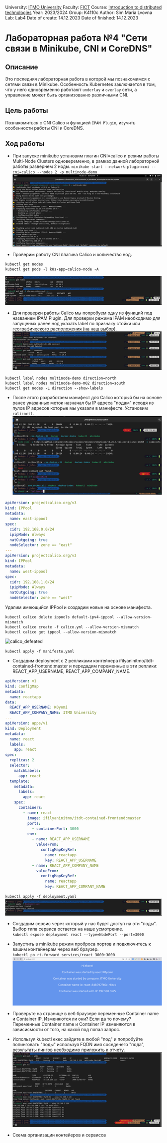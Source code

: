 University: [ITMO University](https://itmo.ru/ru/)
Faculty: [FICT](https://fict.itmo.ru)
Course: [Introduction to distributed technologies](https://github.com/itmo-ict-faculty/introduction-to-distributed-technologies)
Year: 2023/2024
Group: K4110c
Author: Sim Maria Lvovna
Lab: Lab4
Date of create: 14.12.2023
Date of finished: 14.12.2023

# Лабораторная работа №4 "Сети связи в Minikube, CNI и CoreDNS"
## Описание
Это последняя лабораторная работа в которой мы познакомимся с сетями связи в Minikube. Особенность Kubernetes заключается в том, что у него одновременно работают `underlay` и `overlay` сети, а управление может быть организованно различными CNI.
## Цель работы
Познакомиться с CNI Calico и функцией `IPAM Plugin`, изучить особенности работы CNI и CoreDNS.

## Ход работы
+ При запуске minikube установим плагин CNI=calico и режим работы Multi-Node Clusters одновеременно, в рамках данной лабораторной работы развернем 2 ноды.
`minikube start --network-plugin=cni --cni=calico --nodes 2 -p multinode-demo` <br>
![task1](lab4/img/1task.png) <br>

+ Проверим работу CNI плагина Calico и количество нод.
```console
kubectl get nodes
kubectl get pods -l k8s-app=calico-node -A
```
![task2](lab4/img/task2.png) <br>

+ Для проверки работы Calico мы попробуем одну из функций под названием IPAM Plugin. Для проверки режима IPAM необходимо для запущеных ранее нод указать label по признаку стойки или географического расположения (на наш выбор).
![task3](lab4/img/task3.png) <br>
```console
kubectl label nodes multinode-demo direction=north  
kubectl label nodes multinode-demo-m02 direction=south
kubectl get nodes -L direction --show-labels
```

+ После этого разработаем манифест для Calico который бы на основе ранее указанных меток назначал бы IP адреса "подам" исходя из пулов IP адресов которые мы указали в манифесте.
Установим `calicoctl`. <br>
![calicoctl_defeated](img/calicoctl_defeated.jpg) <br>

```yaml
apiVersion: projectcalico.org/v3
kind: IPPool
metadata:
  name: east-ippool
spec:
  cidr: 192.168.0.0/24
  ipipMode: Always
  natOutgoing: true
  nodeSelector: zone == "east"
---
apiVersion: projectcalico.org/v3
kind: IPPool
metadata:
  name: west-ippool
spec:
  cidr: 192.168.1.0/24
  ipipMode: Always
  natOutgoing: true
  nodeSelector: zone == "west"
```
Удалим имеющийся IPPool и создадим новые на основе манифеста.<br>

```console
kubectl calico delete ippools default-ipv4-ippool --allow-version-mismatch
kubectl calico create -f calico.yml --allow-version-mismatch
kubectl calico get ippool --allow-version-mismatch
```
![calico_defeated](img/calico_defeated.jpg) <br>

`kubectl apply -f manifesto.yaml` <br>

+  Создадим deployment с 2 репликами контейнера ifilyaninitmo/itdt-contained-frontend:master и передадим переменные в эти реплики: REACT_APP_USERNAME, REACT_APP_COMPANY_NAME. 
```yaml
apiVersion: v1
kind: ConfigMap
metadata:
  name: reactapp
data:
  REACT_APP_USERNAME: K0yomi
  REACT_APP_COMPANY_NAME: ITMO University
---
apiVersion: apps/v1
kind: Deployment
metadata:
  name: react
  labels:
    app: react
spec:
  replicas: 2
  selector:
    matchLabels:
      app: react
  template:
    metadata:
      labels:
        app: react
    spec:
      containers:
        - name: react
          image: ifilyaninitmo/itdt-contained-frontend:master
          ports:
            - containerPort: 3000
          env:
            - name: REACT_APP_USERNAME
              valueFrom:
                configMapKeyRef:
                  name: reactapp
                  key: REACT_APP_USERNAME
            - name: REACT_APP_COMPANY_NAME
              valueFrom:
                configMapKeyRef:
                  name: reactapp
                  key: REACT_APP_COMPANY_NAME
```
`kubectl apply -f deployment.yaml` <br>
![deployment_task](img/deploy_task.png) <br>


+ Создадим сервис через который у нас будет доступ на эти "поды". Выбор типа сервиса остается на наше усмотрение. <br>
`kubectl expose deployment react --type=NodePort --port=3000` <br>


+ Запустить в minikube режим проброса портов и подключитесь к вашим контейнерам через веб браузер. <br>
`kubectl po	rt-forward services/react 3000:3000` <br>
![ura](lab4/img/ura.png) <br>

+ Проверьте на странице в веб браузере переменные Container name и Container IP. Изменяются ли они? Если да то почему? <br>
Переменные Container name и Container IP изменяются в зависисмости от того, на какой под попал запрос. <br>
+ Используя kubectl exec зайдите в любой "под" и попробуйте попинговать "поды" используя FQDN имя соседенего "пода", результаты пингов необходимо приложить к отчету. <br>
![final](img/final.png) <br>


+ Схема организации контейеров и сервисов <br>